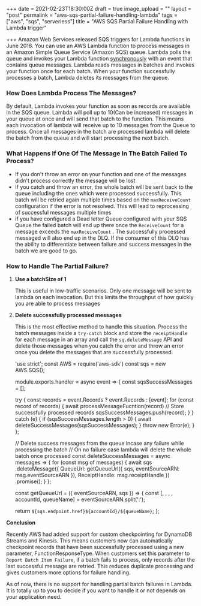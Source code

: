 +++
date = 2021-02-23T18:30:00Z
draft = true
image_upload = ""
layout = "post"
permalink = "aws-sqs-partial-failure-handling-lambda"
tags = ["aws", "sqs", "serverless"]
title = "AWS SQS Partial Failure Handling with Lambda trigger"

+++
Amazon Web Services released SQS triggers for Lambda functions in June 2018. You can use an AWS Lambda function to process messages in an Amazon Simple Queue Service (Amazon SQS) queue. Lambda polls the queue and invokes your Lambda function [synchronously](https://docs.aws.amazon.com/lambda/latest/dg/invocation-sync.html) with an event that contains queue messages. Lambda reads messages in batches and invokes your function once for each batch. When your function successfully processes a batch, Lambda deletes its messages from the queue.

### How Does Lambda Process The Messages?

By default, Lambda invokes your function as soon as records are available in the SQS queue. Lambda will poll up to 10(Can be increased) messages in your queue at once and will send that batch to the function. This means each invocation of lambda will receive up to 10 messages from the Queue to process. Once all messages in the batch are processed lambda will delete the batch from the queue and will start processing the next batch.

### What Happens If One Of The Message In The Batch Failed To Process?

* If you don't throw an error on your function and one of the messages didn't process correctly the message will be lost
* If you catch and throw an error, the whole batch will be sent back to the queue including the ones which were processed successfully.  This batch will be retried again multiple times based on the `maxReceiveCount`  configuration if the error is not resolved. This will lead to reprocessing of successful messages multiple times
* if you have configured a Dead letter Queue configured with your SQS Queue the failed batch will end up there once the  `ReceiveCount` for a message exceeds the `maxReceiveCount` . The successfully processed messaged will also end up in the DLQ. If the consumer of this DLQ has the ability to differentiate between failure and success messages in the batch we are good to go.

### How to Handle The Partial Failure?

1. **Use a batchSize of 1**

   This is useful in low-traffic scenarios. Only one message will be sent to lambda on each invocation. But this limits the throughput of how quickly you are able to process messages
2. **Delete successfully processed messages**

   This is the most effective method to handle this situation.  Process the batch messages inside a `try-catch` block and store the `receiptHandle` for each message in an array and call the `sq.deleteMessage` API and delete those messages when you catch the error and throw an error once you delete the messages that are successfully processed.

    
    'use strict';
    const AWS = require('aws-sdk')
    const sqs = new AWS.SQS();
    
    module.exports.handler = async event => {
      const sqsSuccessMessages = [];
    
      try {
        const records = event.Records ? event.Records : [event];
        for (const record of records) {
          await processMessageFucntion(record)
          // Store successfully processed records 
          sqsSuccessMessages.push(record);
        }
      } catch (e) {
        if (sqsSuccessMessages.length > 0) {
          await deleteSuccessMessages(sqsSuccessMessages);
        }
        throw new Error(e);
      }
    };
    
    // Delete success messages from the queue incase any failure while processing the batch
    // On no failure case lambda will delete the whole batch once processed
    const deleteSuccessMessages = async messages => {
      for (const msg of messages) {
        await sqs
          .deleteMessage({
            QueueUrl: getQueueUrl({
              sqs,
              eventSourceARN: msg.eventSourceARN
            }),
            ReceiptHandle: msg.receiptHandle
          })
          .promise();
      }
    };
    
    const getQueueUrl = ({ eventSourceARN, sqs }) => {
      const [, , , , accountId, queueName] = eventSourceARN.split(':');
    
      return `${sqs.endpoint.href}${accountId}/${queueName}`;
    };

**Conclusion**

Recently AWS had added support for custom checkpointing for DynamoDB Streams and Kinesis. This means customers now can automatically checkpoint records that have been successfully processed using a new parameter, FunctionResponseType. When customers set this parameter to `Report Batch Item Failure`, if a batch fails to process, only records after the last successful message are retried. This reduces duplicate processing and gives customers more options for failure handling.

As of now, there is no support for handling partial batch failures in Lambda. It is totally up to you to decide if you want to handle it or not depends on your application need. 